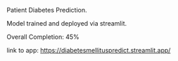 Patient Diabetes Prediction.  

Model trained and deployed via streamlit.  

Overall Completion: 45%  

link to app: https://diabetesmellituspredict.streamlit.app/
